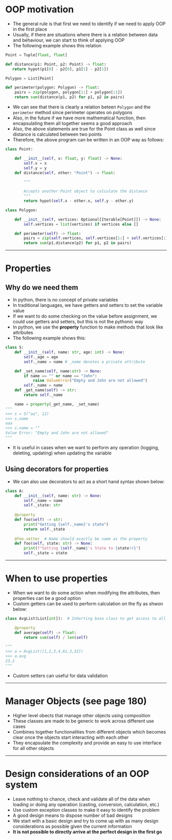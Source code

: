 # OOP motivation
* The general rule is that first we need to identify if we need to apply OOP in the first place
* Usually, if there are situations where there is a relation between data and behaviour, we can start to think of applying OOP
* The following example shows this relation
```python
Point = Tuple[float, float]

def distance(p1: Point, p2: Point) -> float:
   return hypot(p1[0] - p2[0], p1[1] - p2[1])

Polygon = List[Point]

def perimeter(polygon: Polygon) -> float:
    pairs = zip(polygon, polygon[1:] + polygon[:1])
    return sum(distance(p1, p2) for p1, p2 in pairs)
```
* We can see that there is clearly a relation beteen ```Polygon``` and the ```perimeter``` method since perimeter operates on polygons
* Also, in the future if we have more mathematical function, then encapsulating them all together seems a good approach
* Also, the above statements are true for the Point class as well since distance is calculated between two points
* Therefore, the above program can be written in an OOP way as follows:
```python
class Point:

    def __init__(self, x: float, y: float) -> None:
        self.x = x
        self.y = y
    def distance(self, other: "Point") -> float:

        """

        Accepts another Point object to calculate the distance
        """
        return hypot(self.x - other.x, self.y - other.y)

class Polygon:

    def __init__(self, vertices: Optional[Iterable[Point]]) -> None:
        self.vertices = list(vertices) if vertices else []

    def perimeter(self) -> float:
        pairs = zip(self.vertices, self.vertices[1:] + self.vertices[:1])
        return sum(p1.distance(p2) for p1, p2 in pairs)

```
--- 
# Properties
## Why do we need them
* In python, there is no concept of private variables
* In traditional languages, we have getters and setters to set the variable value
* If we want to do some checking on the value before assignment, we could use getters and setters, but this is not the pythonic way
* In python, we use the **property** function to make methods that look like attributes
* The following example shows this:
```python
class S:
    def __init__(self, name: str, age: int) -> None:
        self._age = age
        self._name = name # _name denotes a private attribute

    def _set_name(self, name:str) -> None:
        if name == "" or name == "John":
            raise ValueError("Empty and John are not allowed")
        self._name = name
    def _get_name(self) -> str:
        return self._name

    name = property(_get_name, _set_name)
"""
>>> s = S("aa", 12)
>>> s.name
aaa
>>> s.name = ""
Value Error: "Empty and John are not allowed"
"""
```
* It is useful in cases when we want to perform any operation (logging, deleting, updating) when updating the variable
## Using decorators for properties
* We can also use decorators to act as a short hand syntax shown below:
```python
class A:
    def __init__(self, name: str) -> None:
        self._name = name
        self._state: str
    
    @property
    def foo(self) -> str:
        print("Getting {self._name}'s state")
        return self._state
    
    @foo.setter  # Name should exactly be same as the property
    def foo(self, state: str) -> None:
        print(f"Setting {self._name}'s State to {state!r}")
        self._state = state 
```
---
# When to use properties
* When we want to do some action when modifying the attributes, then properties can be a good option
* Custom getters can be used to perform calculation on the fly as shwon below:
```python
class AvgList(List[int]):  # Inherting base class to get access to all the values

    @property
    def average(self) -> float:
        return sum(self) / len(self)

"""
>>> a = AvgList([1,2,3,4,62,3,32])
>>> a.avg
23.2
"""
```
* Custom setters can useful for data validation
---
# Manager Objects (see page 180)
* Higher level obects that manage other objects using composition
* These classes are made to be generic to work across different use cases
* Combines together functionalities from different objects which becomes clear once the objects start interacting with each other
* They encapsulate the complexity and provide an easy to use interface for all other objects
---
# Design considerations of an OOP system
* Leave nothing to chance, check and validate all of the data when loading or doing any operation (casting, conversion, calculation, etc.)
* Use custom exception classes to make it easy to identify the problem
* A good design means to dispose number of bad designs
* We start with a basic design and try to come up with as many design considerations as possible given the current information
* **It is not possible to directly arrive at the perfect design in the first go**